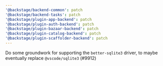 ```yaml
---
'@backstage/backend-common': patch
'@backstage/backend-tasks': patch
'@backstage/plugin-app-backend': patch
'@backstage/plugin-auth-backend': patch
'@backstage/plugin-bazaar-backend': patch
'@backstage/plugin-catalog-backend': patch
'@backstage/plugin-scaffolder-backend': patch
---
```


Do some groundwork for supporting the `better-sqlite3` driver, to maybe eventually replace `@vscode/sqlite3` (#9912)
